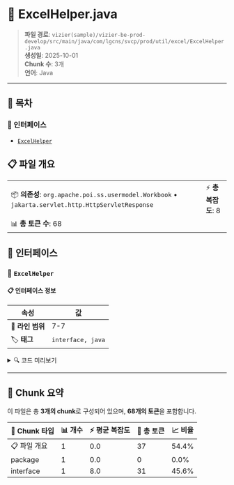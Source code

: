# 📄 ExcelHelper.java

> **파일 경로**: `vizier(sample)/vizier-be-prod-develop/src/main/java/com/lgcns/svcp/prod/util/excel/ExcelHelper.java`  
> **생성일**: 2025-10-01  
> **Chunk 수**: 3개  
> **언어**: Java
---

## 📑 목차

### 🔌 인터페이스
- [`ExcelHelper`](#interface-excelhelper)


## 📋 파일 개요

| | |
|--|--|
| 📦 **의존성**: `org.apache.poi.ss.usermodel.Workbook` • `jakarta.servlet.http.HttpServletResponse` | ⚡ **총 복잡도**: 8 |
| 📊 **총 토큰 수**: 68 |  |




## 🔌 인터페이스

### <a id="interface-excelhelper"></a>🔌 `ExcelHelper`


#### 📋 인터페이스 정보

| 속성 | 값 |
|------|----|
| 📍 **라인 범위** | 7-7 |
| 🏷️ **태그** | `interface, java` |
<details>
<summary>🔍 코드 미리보기</summary>

```java
public interface ExcelHelper {
	void downloadExcel(ExcelInput input, HttpServletResponse response, boolean isCustomTemplate);

	String[] createTitleHeader(Object... object);

	void createSheet(ExcelWriter excelWriter, ExcelInput excelInput);

	default void handleCustomTemplate(Workbook workbook, Object object) {
	}

	ExcelHelper of(Class<?> tClass);
}...
```

**Chunk 정보**
- 🆔 **ID**: `e42d477ba791`
- 📊 **토큰**: 31

</details>

---




## 🧩 Chunk 요약

이 파일은 총 **3개의 chunk**로 구성되어 있으며, **68개의 토큰**을 포함합니다.

| 🧩 Chunk 타입 | 📊 개수 | ⚡ 평균 복잡도 | 📝 총 토큰 | 📈 비율 |
|---------------|--------|-------------|----------|--------|
| 📋 파일 개요 | 1 | 0.0 | 37 | 54.4% |
| package | 1 | 0.0 | 0 | 0.0% |
| interface | 1 | 8.0 | 31 | 45.6% |

